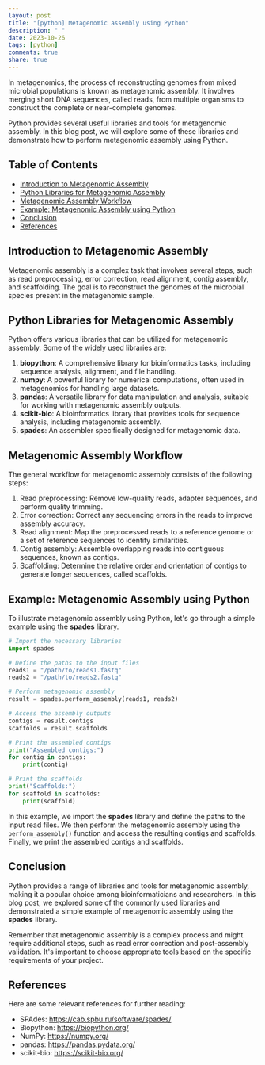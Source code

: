 ```yaml
---
layout: post
title: "[python] Metagenomic assembly using Python"
description: " "
date: 2023-10-26
tags: [python]
comments: true
share: true
---
```


In metagenomics, the process of reconstructing genomes from mixed microbial populations is known as metagenomic assembly. It involves merging short DNA sequences, called reads, from multiple organisms to construct the complete or near-complete genomes.

Python provides several useful libraries and tools for metagenomic assembly. In this blog post, we will explore some of these libraries and demonstrate how to perform metagenomic assembly using Python.

## Table of Contents
- [Introduction to Metagenomic Assembly](#introduction-to-metagenomic-assembly)
- [Python Libraries for Metagenomic Assembly](#python-libraries-for-metagenomic-assembly)
- [Metagenomic Assembly Workflow](#metagenomic-assembly-workflow)
- [Example: Metagenomic Assembly using Python](#example-metagenomic-assembly-using-python)
- [Conclusion](#conclusion)
- [References](#references)

## Introduction to Metagenomic Assembly

Metagenomic assembly is a complex task that involves several steps, such as read preprocessing, error correction, read alignment, contig assembly, and scaffolding. The goal is to reconstruct the genomes of the microbial species present in the metagenomic sample.

## Python Libraries for Metagenomic Assembly

Python offers various libraries that can be utilized for metagenomic assembly. Some of the widely used libraries are:

1. **biopython**: A comprehensive library for bioinformatics tasks, including sequence analysis, alignment, and file handling.
2. **numpy**: A powerful library for numerical computations, often used in metagenomics for handling large datasets.
3. **pandas**: A versatile library for data manipulation and analysis, suitable for working with metagenomic assembly outputs.
4. **scikit-bio**: A bioinformatics library that provides tools for sequence analysis, including metagenomic assembly.
5. **spades**: An assembler specifically designed for metagenomic data.

## Metagenomic Assembly Workflow

The general workflow for metagenomic assembly consists of the following steps:

1. Read preprocessing: Remove low-quality reads, adapter sequences, and perform quality trimming.
2. Error correction: Correct any sequencing errors in the reads to improve assembly accuracy.
3. Read alignment: Map the preprocessed reads to a reference genome or a set of reference sequences to identify similarities.
4. Contig assembly: Assemble overlapping reads into contiguous sequences, known as contigs.
5. Scaffolding: Determine the relative order and orientation of contigs to generate longer sequences, called scaffolds.

## Example: Metagenomic Assembly using Python

To illustrate metagenomic assembly using Python, let's go through a simple example using the **spades** library.

```python
# Import the necessary libraries
import spades

# Define the paths to the input files
reads1 = "/path/to/reads1.fastq"
reads2 = "/path/to/reads2.fastq"

# Perform metagenomic assembly
result = spades.perform_assembly(reads1, reads2)

# Access the assembly outputs
contigs = result.contigs
scaffolds = result.scaffolds

# Print the assembled contigs
print("Assembled contigs:")
for contig in contigs:
    print(contig)

# Print the scaffolds
print("Scaffolds:")
for scaffold in scaffolds:
    print(scaffold)
```

In this example, we import the **spades** library and define the paths to the input read files. We then perform the metagenomic assembly using the `perform_assembly()` function and access the resulting contigs and scaffolds. Finally, we print the assembled contigs and scaffolds.

## Conclusion

Python provides a range of libraries and tools for metagenomic assembly, making it a popular choice among bioinformaticians and researchers. In this blog post, we explored some of the commonly used libraries and demonstrated a simple example of metagenomic assembly using the **spades** library.

Remember that metagenomic assembly is a complex process and might require additional steps, such as read error correction and post-assembly validation. It's important to choose appropriate tools based on the specific requirements of your project.

## References

Here are some relevant references for further reading:
- SPAdes: https://cab.spbu.ru/software/spades/
- Biopython: https://biopython.org/
- NumPy: https://numpy.org/
- pandas: https://pandas.pydata.org/
- scikit-bio: https://scikit-bio.org/